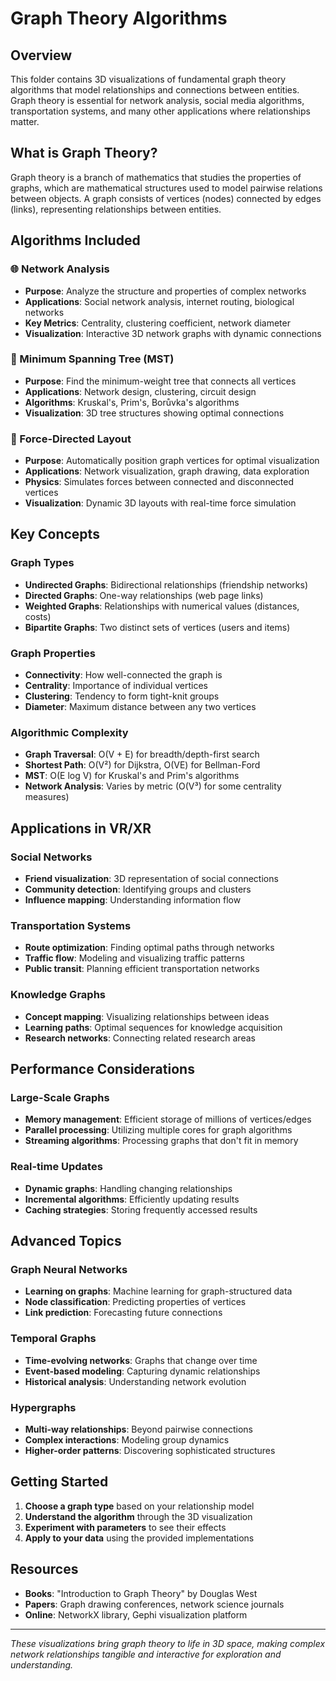# Graph Theory Algorithms

## Overview
This folder contains 3D visualizations of fundamental graph theory algorithms that model relationships and connections between entities. Graph theory is essential for network analysis, social media algorithms, transportation systems, and many other applications where relationships matter.

## What is Graph Theory?
Graph theory is a branch of mathematics that studies the properties of graphs, which are mathematical structures used to model pairwise relations between objects. A graph consists of vertices (nodes) connected by edges (links), representing relationships between entities.

## Algorithms Included

### 🌐 Network Analysis
- **Purpose**: Analyze the structure and properties of complex networks
- **Applications**: Social network analysis, internet routing, biological networks
- **Key Metrics**: Centrality, clustering coefficient, network diameter
- **Visualization**: Interactive 3D network graphs with dynamic connections

### 🌳 Minimum Spanning Tree (MST)
- **Purpose**: Find the minimum-weight tree that connects all vertices
- **Applications**: Network design, clustering, circuit design
- **Algorithms**: Kruskal's, Prim's, Borůvka's algorithms
- **Visualization**: 3D tree structures showing optimal connections

### 🎯 Force-Directed Layout
- **Purpose**: Automatically position graph vertices for optimal visualization
- **Applications**: Network visualization, graph drawing, data exploration
- **Physics**: Simulates forces between connected and disconnected vertices
- **Visualization**: Dynamic 3D layouts with real-time force simulation

## Key Concepts

### Graph Types
- **Undirected Graphs**: Bidirectional relationships (friendship networks)
- **Directed Graphs**: One-way relationships (web page links)
- **Weighted Graphs**: Relationships with numerical values (distances, costs)
- **Bipartite Graphs**: Two distinct sets of vertices (users and items)

### Graph Properties
- **Connectivity**: How well-connected the graph is
- **Centrality**: Importance of individual vertices
- **Clustering**: Tendency to form tight-knit groups
- **Diameter**: Maximum distance between any two vertices

### Algorithmic Complexity
- **Graph Traversal**: O(V + E) for breadth/depth-first search
- **Shortest Path**: O(V²) for Dijkstra, O(VE) for Bellman-Ford
- **MST**: O(E log V) for Kruskal's and Prim's algorithms
- **Network Analysis**: Varies by metric (O(V³) for some centrality measures)

## Applications in VR/XR

### Social Networks
- **Friend visualization**: 3D representation of social connections
- **Community detection**: Identifying groups and clusters
- **Influence mapping**: Understanding information flow

### Transportation Systems
- **Route optimization**: Finding optimal paths through networks
- **Traffic flow**: Modeling and visualizing traffic patterns
- **Public transit**: Planning efficient transportation networks

### Knowledge Graphs
- **Concept mapping**: Visualizing relationships between ideas
- **Learning paths**: Optimal sequences for knowledge acquisition
- **Research networks**: Connecting related research areas

## Performance Considerations

### Large-Scale Graphs
- **Memory management**: Efficient storage of millions of vertices/edges
- **Parallel processing**: Utilizing multiple cores for graph algorithms
- **Streaming algorithms**: Processing graphs that don't fit in memory

### Real-time Updates
- **Dynamic graphs**: Handling changing relationships
- **Incremental algorithms**: Efficiently updating results
- **Caching strategies**: Storing frequently accessed results

## Advanced Topics

### Graph Neural Networks
- **Learning on graphs**: Machine learning for graph-structured data
- **Node classification**: Predicting properties of vertices
- **Link prediction**: Forecasting future connections

### Temporal Graphs
- **Time-evolving networks**: Graphs that change over time
- **Event-based modeling**: Capturing dynamic relationships
- **Historical analysis**: Understanding network evolution

### Hypergraphs
- **Multi-way relationships**: Beyond pairwise connections
- **Complex interactions**: Modeling group dynamics
- **Higher-order patterns**: Discovering sophisticated structures

## Getting Started

1. **Choose a graph type** based on your relationship model
2. **Understand the algorithm** through the 3D visualization
3. **Experiment with parameters** to see their effects
4. **Apply to your data** using the provided implementations

## Resources

- **Books**: "Introduction to Graph Theory" by Douglas West
- **Papers**: Graph drawing conferences, network science journals
- **Online**: NetworkX library, Gephi visualization platform

---

*These visualizations bring graph theory to life in 3D space, making complex network relationships tangible and interactive for exploration and understanding.*
